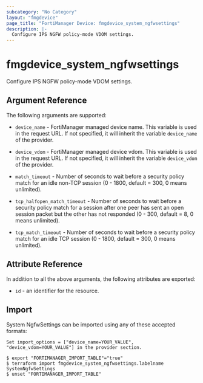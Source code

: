 ```yaml
---
subcategory: "No Category"
layout: "fmgdevice"
page_title: "FortiManager Device: fmgdevice_system_ngfwsettings"
description: |-
  Configure IPS NGFW policy-mode VDOM settings.
---
```


# fmgdevice_system_ngfwsettings
Configure IPS NGFW policy-mode VDOM settings.

## Argument Reference


The following arguments are supported:

* `device_name` - FortiManager managed device name. This variable is used in the request URL. If not specified, it will inherit the variable `device_name` of the provider.
* `device_vdom` - FortiManager managed device vdom. This variable is used in the request URL. If not specified, it will inherit the variable `device_vdom` of the provider.

* `match_timeout` - Number of seconds to wait before a security policy match for an idle non-TCP session (0 - 1800, default = 300, 0 means unlimited).
* `tcp_halfopen_match_timeout` - Number of seconds to wait before a security policy match for a session after one peer has sent an open session packet but the other has not responded (0 - 300, default = 8, 0 means unlimited).
* `tcp_match_timeout` - Number of seconds to wait before a security policy match for an idle TCP session (0 - 1800, default = 300, 0 means unlimited).


## Attribute Reference

In addition to all the above arguments, the following attributes are exported:
* `id` - an identifier for the resource.

## Import

System NgfwSettings can be imported using any of these accepted formats:
```
Set import_options = ["device_name=YOUR_VALUE", "device_vdom=YOUR_VALUE"] in the provider section.

$ export "FORTIMANAGER_IMPORT_TABLE"="true"
$ terraform import fmgdevice_system_ngfwsettings.labelname SystemNgfwSettings
$ unset "FORTIMANAGER_IMPORT_TABLE"
```


